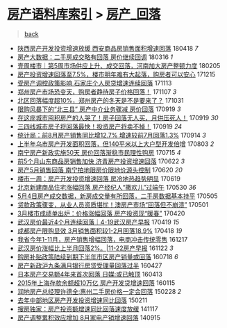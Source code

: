 [房产语料库索引](../../README.md)  > [房产_回落](房产_回落.md)
====
> [back](../README.md)

- [陕西房产开发投资增速放缓 西安商品房销售面积增速回落](http://jkwz.applinzi.com/ittc/7093214416743171079.html#%E9%99%95%E8%A5%BF%E6%88%BF%E4%BA%A7%E5%BC%80%E5%8F%91%E6%8A%95%E8%B5%84%E5%A2%9E%E9%80%9F%E6%94%BE%E7%BC%93+%E8%A5%BF%E5%AE%89%E5%95%86%E5%93%81%E6%88%BF%E9%94%80%E5%94%AE%E9%9D%A2%E7%A7%AF%E5%A2%9E%E9%80%9F%E5%9B%9E%E8%90%BD) 180418 *7* 
- [房产大数据：二手房成交略有回落 房价继续回调](http://jkwz.applinzi.com/ittc/7080981602211726346.html#%E6%88%BF%E4%BA%A7%E5%A4%A7%E6%95%B0%E6%8D%AE%EF%BC%9A%E4%BA%8C%E6%89%8B%E6%88%BF%E6%88%90%E4%BA%A4%E7%95%A5%E6%9C%89%E5%9B%9E%E8%90%BD+%E6%88%BF%E4%BB%B7%E7%BB%A7%E7%BB%AD%E5%9B%9E%E8%B0%83) 180316 *1* 
- [壹周楼市｜第5周市场供应上升、成交回落，河南加大房产整顿力度](http://jkwz.applinzi.com/ittc/7066672547066545159.html#%E5%A3%B9%E5%91%A8%E6%A5%BC%E5%B8%82%EF%BD%9C%E7%AC%AC5%E5%91%A8%E5%B8%82%E5%9C%BA%E4%BE%9B%E5%BA%94%E4%B8%8A%E5%8D%87%E3%80%81%E6%88%90%E4%BA%A4%E5%9B%9E%E8%90%BD%EF%BC%8C%E6%B2%B3%E5%8D%97%E5%8A%A0%E5%A4%A7%E6%88%BF%E4%BA%A7%E6%95%B4%E9%A1%BF%E5%8A%9B%E5%BA%A6) 180205  
- [房产投资增速回落至7.5%，楼市明年难有大起落，购房者可以安心](http://jkwz.applinzi.com/ittc/7047319036075967505.html#%E6%88%BF%E4%BA%A7%E6%8A%95%E8%B5%84%E5%A2%9E%E9%80%9F%E5%9B%9E%E8%90%BD%E8%87%B37.5%25%EF%BC%8C%E6%A5%BC%E5%B8%82%E6%98%8E%E5%B9%B4%E9%9A%BE%E6%9C%89%E5%A4%A7%E8%B5%B7%E8%90%BD%EF%BC%8C%E8%B4%AD%E6%88%BF%E8%80%85%E5%8F%AF%E4%BB%A5%E5%AE%89%E5%BF%83) 171215  
- [受房产调控政策影响 石家庄个人房贷增速连续回落](http://jkwz.applinzi.com/ittc/7035389758073734161.html#%E5%8F%97%E6%88%BF%E4%BA%A7%E8%B0%83%E6%8E%A7%E6%94%BF%E7%AD%96%E5%BD%B1%E5%93%8D+%E7%9F%B3%E5%AE%B6%E5%BA%84%E4%B8%AA%E4%BA%BA%E6%88%BF%E8%B4%B7%E5%A2%9E%E9%80%9F%E8%BF%9E%E7%BB%AD%E5%9B%9E%E8%90%BD) 171113  
- [郑州房产市场恐变天，购房者静待房子价格回落！](http://jkwz.applinzi.com/ittc/7033251290728104976.html#%E9%83%91%E5%B7%9E%E6%88%BF%E4%BA%A7%E5%B8%82%E5%9C%BA%E6%81%90%E5%8F%98%E5%A4%A9%EF%BC%8C%E8%B4%AD%E6%88%BF%E8%80%85%E9%9D%99%E5%BE%85%E6%88%BF%E5%AD%90%E4%BB%B7%E6%A0%BC%E5%9B%9E%E8%90%BD%EF%BC%81) 171107 *3* 
- [北区回落幅度超10%，郑州房产的冬天是不是要来了？](http://jkwz.applinzi.com/ittc/7030644518083363857.html#%E5%8C%97%E5%8C%BA%E5%9B%9E%E8%90%BD%E5%B9%85%E5%BA%A6%E8%B6%8510%25%EF%BC%8C%E9%83%91%E5%B7%9E%E6%88%BF%E4%BA%A7%E7%9A%84%E5%86%AC%E5%A4%A9%E6%98%AF%E4%B8%8D%E6%98%AF%E8%A6%81%E6%9D%A5%E4%BA%86%EF%BC%9F) 171031  
- [限购风暴下的“北三县” 房产中介业务骤减 房价回落](http://jkwz.applinzi.com/ittc/7014994634634445841.html#%E9%99%90%E8%B4%AD%E9%A3%8E%E6%9A%B4%E4%B8%8B%E7%9A%84%E2%80%9C%E5%8C%97%E4%B8%89%E5%8E%BF%E2%80%9D+%E6%88%BF%E4%BA%A7%E4%B8%AD%E4%BB%8B%E4%B8%9A%E5%8A%A1%E9%AA%A4%E5%87%8F+%E6%88%BF%E4%BB%B7%E5%9B%9E%E8%90%BD) 170919 *3* 
- [在这座城市囤积房产的人哭了！房子回落无人买，月供压死人！](http://jkwz.applinzi.com/ittc/7014982356916765712.html#%E5%9C%A8%E8%BF%99%E5%BA%A7%E5%9F%8E%E5%B8%82%E5%9B%A4%E7%A7%AF%E6%88%BF%E4%BA%A7%E7%9A%84%E4%BA%BA%E5%93%AD%E4%BA%86%EF%BC%81%E6%88%BF%E5%AD%90%E5%9B%9E%E8%90%BD%E6%97%A0%E4%BA%BA%E4%B9%B0%EF%BC%8C%E6%9C%88%E4%BE%9B%E5%8E%8B%E6%AD%BB%E4%BA%BA%EF%BC%81) 170919 *30* 
- [三四线城市房子将回落最快！投资房产将卖不掉！](http://jkwz.applinzi.com/ittc/7014939037109060625.html#%E4%B8%89%E5%9B%9B%E7%BA%BF%E5%9F%8E%E5%B8%82%E6%88%BF%E5%AD%90%E5%B0%86%E5%9B%9E%E8%90%BD%E6%9C%80%E5%BF%AB%EF%BC%81%E6%8A%95%E8%B5%84%E6%88%BF%E4%BA%A7%E5%B0%86%E5%8D%96%E4%B8%8D%E6%8E%89%EF%BC%81) 170919 *24* 
- [统计局：前8月房产销售同比增12.7% 增速较前7月回落1.3%](http://jkwz.applinzi.com/ittc/7013169699310011408.html#%E7%BB%9F%E8%AE%A1%E5%B1%80%EF%BC%9A%E5%89%8D8%E6%9C%88%E6%88%BF%E4%BA%A7%E9%94%80%E5%94%AE%E5%90%8C%E6%AF%94%E5%A2%9E12.7%25+%E5%A2%9E%E9%80%9F%E8%BE%83%E5%89%8D7%E6%9C%88%E5%9B%9E%E8%90%BD1.3%25) 170914 *3* 
- [上半年乌市房产开发面积回落，但140平米以上大户型开发倍增](http://jkwz.applinzi.com/ittc/6997672006383043601.html#%E4%B8%8A%E5%8D%8A%E5%B9%B4%E4%B9%8C%E5%B8%82%E6%88%BF%E4%BA%A7%E5%BC%80%E5%8F%91%E9%9D%A2%E7%A7%AF%E5%9B%9E%E8%90%BD%EF%BC%8C%E4%BD%86140%E5%B9%B3%E7%B1%B3%E4%BB%A5%E4%B8%8A%E5%A4%A7%E6%88%B7%E5%9E%8B%E5%BC%80%E5%8F%91%E5%80%8D%E5%A2%9E) 170803 *2* 
- [南宁房产新政实施50天 房价回落渐稳市民理性购房](http://jkwz.applinzi.com/ittc/6990450862118667281.html#%E5%8D%97%E5%AE%81%E6%88%BF%E4%BA%A7%E6%96%B0%E6%94%BF%E5%AE%9E%E6%96%BD50%E5%A4%A9+%E6%88%BF%E4%BB%B7%E5%9B%9E%E8%90%BD%E6%B8%90%E7%A8%B3%E5%B8%82%E6%B0%91%E7%90%86%E6%80%A7%E8%B4%AD%E6%88%BF) 170715 *4* 
- [前5个月山东商品房销售加快 济青房产投资增速回落](http://jkwz.applinzi.com/ittc/6982140581298832389.html#%E5%89%8D5%E4%B8%AA%E6%9C%88%E5%B1%B1%E4%B8%9C%E5%95%86%E5%93%81%E6%88%BF%E9%94%80%E5%94%AE%E5%8A%A0%E5%BF%AB+%E6%B5%8E%E9%9D%92%E6%88%BF%E4%BA%A7%E6%8A%95%E8%B5%84%E5%A2%9E%E9%80%9F%E5%9B%9E%E8%90%BD) 170622 *3* 
- [房产5月销售回落 南宁拍地限房价限地价源头控制](http://jkwz.applinzi.com/ittc/6981250126621180932.html#%E6%88%BF%E4%BA%A75%E6%9C%88%E9%94%80%E5%94%AE%E5%9B%9E%E8%90%BD+%E5%8D%97%E5%AE%81%E6%8B%8D%E5%9C%B0%E9%99%90%E6%88%BF%E4%BB%B7%E9%99%90%E5%9C%B0%E4%BB%B7%E6%BA%90%E5%A4%B4%E6%8E%A7%E5%88%B6) 170620 *20* 
- [楼市一周：房产开发投资增速回落 房冷地热趋势明显](http://jkwz.applinzi.com/ittc/6980821790954619909.html#%E6%A5%BC%E5%B8%82%E4%B8%80%E5%91%A8%EF%BC%9A%E6%88%BF%E4%BA%A7%E5%BC%80%E5%8F%91%E6%8A%95%E8%B5%84%E5%A2%9E%E9%80%9F%E5%9B%9E%E8%90%BD+%E6%88%BF%E5%86%B7%E5%9C%B0%E7%83%AD%E8%B6%8B%E5%8A%BF%E6%98%8E%E6%98%BE) 170619  
- [北京新建商品住宅涨幅回落 房产经纪人“撒欢儿”过端午](http://jkwz.applinzi.com/ittc/6973447818545988613.html#%E5%8C%97%E4%BA%AC%E6%96%B0%E5%BB%BA%E5%95%86%E5%93%81%E4%BD%8F%E5%AE%85%E6%B6%A8%E5%B9%85%E5%9B%9E%E8%90%BD+%E6%88%BF%E4%BA%A7%E7%BB%8F%E7%BA%AA%E4%BA%BA%E2%80%9C%E6%92%92%E6%AC%A2%E5%84%BF%E2%80%9D%E8%BF%87%E7%AB%AF%E5%8D%88) 170530 *36* 
- [5月4日房产成交数据，新房成交量有所回落，二手房数据基本持平](http://jkwz.applinzi.com/ittc/6964113083432698884.html#5%E6%9C%884%E6%97%A5%E6%88%BF%E4%BA%A7%E6%88%90%E4%BA%A4%E6%95%B0%E6%8D%AE%EF%BC%8C%E6%96%B0%E6%88%BF%E6%88%90%E4%BA%A4%E9%87%8F%E6%9C%89%E6%89%80%E5%9B%9E%E8%90%BD%EF%BC%8C%E4%BA%8C%E6%89%8B%E6%88%BF%E6%95%B0%E6%8D%AE%E5%9F%BA%E6%9C%AC%E6%8C%81%E5%B9%B3) 170505  
- [贷款政策骤变，从业人员资质堪忧！澳房产市场“回落但不崩溃”](http://jkwz.applinzi.com/ittc/6962625299480052741.html#%E8%B4%B7%E6%AC%BE%E6%94%BF%E7%AD%96%E9%AA%A4%E5%8F%98%EF%BC%8C%E4%BB%8E%E4%B8%9A%E4%BA%BA%E5%91%98%E8%B5%84%E8%B4%A8%E5%A0%AA%E5%BF%A7%EF%BC%81%E6%BE%B3%E6%88%BF%E4%BA%A7%E5%B8%82%E5%9C%BA%E2%80%9C%E5%9B%9E%E8%90%BD%E4%BD%86%E4%B8%8D%E5%B4%A9%E6%BA%83%E2%80%9D) 170501  
- [3月楼市成绩单出炉：价格涨幅回落 房产投资现“暖春”](http://jkwz.applinzi.com/ittc/6958571876329718789.html#3%E6%9C%88%E6%A5%BC%E5%B8%82%E6%88%90%E7%BB%A9%E5%8D%95%E5%87%BA%E7%82%89%EF%BC%9A%E4%BB%B7%E6%A0%BC%E6%B6%A8%E5%B9%85%E5%9B%9E%E8%90%BD+%E6%88%BF%E4%BA%A7%E6%8A%95%E8%B5%84%E7%8E%B0%E2%80%9C%E6%9A%96%E6%98%A5%E2%80%9D) 170420  
- [武汉房价最近4个月连续回落｜4-19武汉房产早报](http://jkwz.applinzi.com/ittc/6958147732249248772.html#%E6%AD%A6%E6%B1%89%E6%88%BF%E4%BB%B7%E6%9C%80%E8%BF%914%E4%B8%AA%E6%9C%88%E8%BF%9E%E7%BB%AD%E5%9B%9E%E8%90%BD%EF%BD%9C4-19%E6%AD%A6%E6%B1%89%E6%88%BF%E4%BA%A7%E6%97%A9%E6%8A%A5) 170419 *15* 
- [成都房产限购显效 3月销售面积较1-2月回落18.9%](http://jkwz.applinzi.com/ittc/6957875936224609285.html#%E6%88%90%E9%83%BD%E6%88%BF%E4%BA%A7%E9%99%90%E8%B4%AD%E6%98%BE%E6%95%88+3%E6%9C%88%E9%94%80%E5%94%AE%E9%9D%A2%E7%A7%AF%E8%BE%831-2%E6%9C%88%E5%9B%9E%E8%90%BD18.9%25) 170418 *19* 
- [我省今年1-11月，房产销售增幅回落，电商冲击传统零售](http://jkwz.applinzi.com/ittc/6912526349087802373.html#%E6%88%91%E7%9C%81%E4%BB%8A%E5%B9%B41-11%E6%9C%88%EF%BC%8C%E6%88%BF%E4%BA%A7%E9%94%80%E5%94%AE%E5%A2%9E%E5%B9%85%E5%9B%9E%E8%90%BD%EF%BC%8C%E7%94%B5%E5%95%86%E5%86%B2%E5%87%BB%E4%BC%A0%E7%BB%9F%E9%9B%B6%E5%94%AE) 161217  
- [武汉房价涨幅比上半月回落2%。|11-22房产早报](http://jkwz.applinzi.com/ittc/6903238427788444676.html#%E6%AD%A6%E6%B1%89%E6%88%BF%E4%BB%B7%E6%B6%A8%E5%B9%85%E6%AF%94%E4%B8%8A%E5%8D%8A%E6%9C%88%E5%9B%9E%E8%90%BD2%25%E3%80%82%7C11-22%E6%88%BF%E4%BA%A7%E6%97%A9%E6%8A%A5) 161122 *3* 
- [购房补贴政策陆续到期下半年市区房产销量或回落](http://jkwz.applinzi.com/ittc/6856102594493285381.html#%E8%B4%AD%E6%88%BF%E8%A1%A5%E8%B4%B4%E6%94%BF%E7%AD%96%E9%99%86%E7%BB%AD%E5%88%B0%E6%9C%9F%E4%B8%8B%E5%8D%8A%E5%B9%B4%E5%B8%82%E5%8C%BA%E6%88%BF%E4%BA%A7%E9%94%80%E9%87%8F%E6%88%96%E5%9B%9E%E8%90%BD) 160718 *6* 
- [房产新政沪九条满月银行房贷受理量回落过半](http://jkwz.applinzi.com/ittc/6825639580732490756.html#%E6%88%BF%E4%BA%A7%E6%96%B0%E6%94%BF%E6%B2%AA%E4%B9%9D%E6%9D%A1%E6%BB%A1%E6%9C%88%E9%93%B6%E8%A1%8C%E6%88%BF%E8%B4%B7%E5%8F%97%E7%90%86%E9%87%8F%E5%9B%9E%E8%90%BD%E8%BF%87%E5%8D%8A) 160427  
- [日本房产交易额4年来首次回落 日媒:或已触顶](http://jkwz.applinzi.com/ittc/6820635516235940869.html#%E6%97%A5%E6%9C%AC%E6%88%BF%E4%BA%A7%E4%BA%A4%E6%98%93%E9%A2%9D4%E5%B9%B4%E6%9D%A5%E9%A6%96%E6%AC%A1%E5%9B%9E%E8%90%BD+%E6%97%A5%E5%AA%92%3A%E6%88%96%E5%B7%B2%E8%A7%A6%E9%A1%B6) 160413  
- [2015年上海存款余额超10万亿 房产开发贷增速回落](http://jkwz.applinzi.com/ittc/6787623301790827525.html#2015%E5%B9%B4%E4%B8%8A%E6%B5%B7%E5%AD%98%E6%AC%BE%E4%BD%99%E9%A2%9D%E8%B6%8510%E4%B8%87%E4%BA%BF+%E6%88%BF%E4%BA%A7%E5%BC%80%E5%8F%91%E8%B4%B7%E5%A2%9E%E9%80%9F%E5%9B%9E%E8%90%BD) 160115  
- [润地房产总经理许德全:惠州二手房价格一定会回落](http://jkwz.applinzi.com/ittc/547650611394178115.html#%E6%B6%A6%E5%9C%B0%E6%88%BF%E4%BA%A7%E6%80%BB%E7%BB%8F%E7%90%86%E8%AE%B8%E5%BE%B7%E5%85%A8%3A%E6%83%A0%E5%B7%9E%E4%BA%8C%E6%89%8B%E6%88%BF%E4%BB%B7%E6%A0%BC%E4%B8%80%E5%AE%9A%E4%BC%9A%E5%9B%9E%E8%90%BD) 150228 *2* 
- [去年中部地区房产开发投资增速同比回落](http://jkwz.applinzi.com/ittc/547650611389822837.html#%E5%8E%BB%E5%B9%B4%E4%B8%AD%E9%83%A8%E5%9C%B0%E5%8C%BA%E6%88%BF%E4%BA%A7%E5%BC%80%E5%8F%91%E6%8A%95%E8%B5%84%E5%A2%9E%E9%80%9F%E5%90%8C%E6%AF%94%E5%9B%9E%E8%90%BD) 150211  
- [搜房独家：房产投资额增速同比回落速度放缓](http://jkwz.applinzi.com/ittc/547650611380185585.html#%E6%90%9C%E6%88%BF%E7%8B%AC%E5%AE%B6%EF%BC%9A%E6%88%BF%E4%BA%A7%E6%8A%95%E8%B5%84%E9%A2%9D%E5%A2%9E%E9%80%9F%E5%90%8C%E6%AF%94%E5%9B%9E%E8%90%BD%E9%80%9F%E5%BA%A6%E6%94%BE%E7%BC%93) 141117  
- [房产调整累积效应增加 8月家电产销增速回落](http://jkwz.applinzi.com/ittc/547650611376806830.html#%E6%88%BF%E4%BA%A7%E8%B0%83%E6%95%B4%E7%B4%AF%E7%A7%AF%E6%95%88%E5%BA%94%E5%A2%9E%E5%8A%A0+8%E6%9C%88%E5%AE%B6%E7%94%B5%E4%BA%A7%E9%94%80%E5%A2%9E%E9%80%9F%E5%9B%9E%E8%90%BD) 140915  
